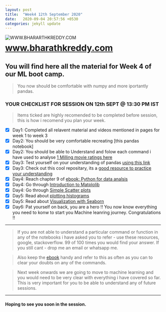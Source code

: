 ```yaml
---
layout: post
title:  "Week4 12th September 2020"
date:   2020-09-04 20:57:56 +0530
categories: jekyll update
---
```


<a href="https://www.bharathkreddy.com"><img align="left" src="https://i.imgur.com/axjt3Qe.png" alt="WWW.BHARARTHKREDDY.COM" title="www.bharathkreddy.com"></a><h1>www.bharathkreddy.com</h1>


## You will find here all the material for Week 4 of our ML boot camp. 

> You now should be comfortable with numpy and more iportantly pandas.


### YOUR CHECKLIST FOR SESSION ON 12th SEPT @ 13:30 PM IST


> Items ticked are highly recomended to be completed before session, this is how i recomend you plan your week.


- [x] Day1: Completed all relavent material and videos mentioned in pages for week 1 to week 3
- [x] Day2: You should be very comfortable recreating [this pandas notebook]
- [x] Day2: You should be able to Understand and folow each command i have used to analyse [1 Milling movie ratings here](https://github.com/bharathkreddy/ML-Bootcamp/blob/master/MovieLens%201M%20Dataset.ipynb)
- [x] Day3: Test yourself on your understanding of pandas [using this link](https://www.machinelearningplus.com/python/101-pandas-exercises-python/)
- [x] Day3: Check out this cool repositary, its a [good resource to practice your understanding](https://github.com/guipsamora/pandas_exercises#getting-and-knowing)
- [x] Day4: Reach chapter 9 of [ebook: Python for data analsis](https://github.com/bharathkreddy/ML-Bootcamp/blob/master/000%20Python_for_Data_Analysis__Data_Wran(z-lib.org).pdf)
- [x] Day4: Go through [Introduction to Matplolib](https://github.com/bharathkreddy/ML-Bootcamp/blob/master/00%20Introduction-To-Matplotlib.ipynb)
- [x] Day4: Go through [Simple Scatter plots](https://github.com/bharathkreddy/ML-Bootcamp/blob/master/Simple%20Sactter%20Plots.ipynb)
- [x] Day5: Read about [plotting histograms](https://github.com/bharathkreddy/ML-Bootcamp/blob/master/05-Histograms-and-Binnings.ipynb)
- [x] Day5: Read about [Visualization with Seaborn](https://github.com/bharathkreddy/ML-Bootcamp/blob/master/14-Visualization-With-Seaborn.ipynb)
- [x] Day6: Pat yourself on back, you are a hero !! You now know everything you need to konw to start you Machine leanring journey. Congratulations !! 

---

> If you are not able to understand a particular command or function in any of the notebooks i have asked you to refer - use these resources, google, stackoverflow. 99 of 100 times you would find your answer. If you still cant - drop me an email or whatsapp me.


> Also keep the [ebook](https://github.com/bharathkreddy/ML-Bootcamp/blob/master/000%20Python_for_Data_Analysis__Data_Wran(z-lib.org).pdf) handy and refer to this as often as you can to clear your doubts on any of the commands.


> Next week onwards we are going to move to machine learning and you would need to be very clear with everything i have covered so far. This is very important for you to be able to understand any of future sessions.

---

#### Hoping to see you soon in the session.
